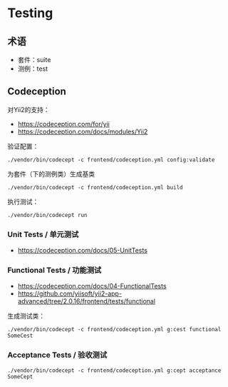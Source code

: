 # Testing

## 术语

- 套件：suite
- 测例：test

## Codeception

对Yii2的支持：

- https://codeception.com/for/yii
- https://codeception.com/docs/modules/Yii2

验证配置：

    ./vendor/bin/codecept -c frontend/codeception.yml config:validate

为套件（下的测例类）生成基类

    ./vendor/bin/codecept -c frontend/codeception.yml build

执行测试：

    ./vendor/bin/codecept run

### Unit Tests / 单元测试

- https://codeception.com/docs/05-UnitTests

### Functional Tests / 功能测试

- https://codeception.com/docs/04-FunctionalTests
- https://github.com/yiisoft/yii2-app-advanced/tree/2.0.16/frontend/tests/functional

生成测试类：

    ./vendor/bin/codecept -c frontend/codeception.yml g:cest functional SomeCest

### Acceptance Tests / 验收测试

    ./vendor/bin/codecept -c frontend/codeception.yml g:cept acceptance SomeCept
